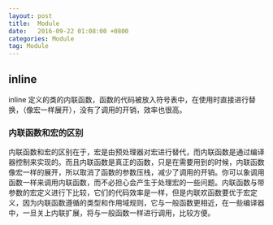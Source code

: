 ```yaml
---
layout: post
title:  Module
date:   2016-09-22 01:08:00 +0800
categories: Module
tag: Module
---
```


## inline

inline 定义的类的内联函数，函数的代码被放入符号表中，在使用时直接进行替换，（像宏一样展开），没有了调用的开销，效率也很高。

### 内联函数和宏的区别

内联函数和宏的区别在于，宏是由预处理器对宏进行替代，而内联函数是通过编译器控制来实现的。而且内联函数是真正的函数，只是在需要用到的时候，内联函数像宏一样的展开，所以取消了函数的参数压栈，减少了调用的开销。你可以象调用函数一样来调用内联函数，而不必担心会产生于处理宏的一些问题。内联函数与带参数的宏定义进行下比较，它们的代码效率是一样，但是内联欢函数要优于宏定义，因为内联函数遵循的类型和作用域规则，它与一般函数更相近，在一些编译器中，一旦关上内联扩展，将与一般函数一样进行调用，比较方便。
